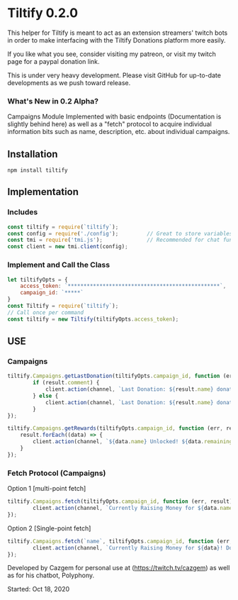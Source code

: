 # Tiltify 0.2.0

This helper for Tiltify is meant to act as an extension streamers' twitch bots in order to make interfacing with the Tiltify Donations platform more easily.

If you like what you see, consider visiting my patreon, or visit my twitch page for a paypal donation link.

This is under very heavy development. Please visit GitHub for up-to-date developments as we push toward release.

### What's New in 0.2 Alpha?
Campaigns Module Implemented with basic endpoints (Documentation is slightly behind here) as well as a "fetch" protocol to acquire individual information bits such as name, description, etc. about individual campaigns.

## Installation

`npm install tiltify`


## Implementation

### Includes
```javascript
const tiltify = require(`tiltify`);
const config = require('./config');         // Great to store variables safely
const tmi = require('tmi.js');              // Recommended for chat functionality, though not strictly necessary to function.
const client = new tmi.client(config);
```


### Implement and Call the Class
```javascript
let tiltifyOpts = {
    access_token: `************************************************`,
    campaign_id: `*****`
}
const Tiltify = require(`tiltify`);
// Call once per command
const tiltify = new Tiltify(tiltifyOpts.access_token);
```

## USE

### Campaigns
```javascript
tiltify.Campaigns.getLastDonation(tiltifyOpts.campaign_id, function (err, result) {
        if (result.comment) {
            client.action(channel, `Last Donation: ${result.name} donated $${result.amount}! "${result.comment}"`)
        } else {
            client.action(channel, `Last Donation: ${result.name} donated $${result.amount}! curseLit`)
        }
});
```

```javascript
tiltify.Campaigns.getRewards(tiltifyOpts.campaign_id, function (err, result) {
    result.forEach((data) => {
        client.action(channel, `${data.name} Unlocked! ${data.remaining} Remain to be claimed! curseLit`)
    }
});
```

### Fetch Protocol (Campaigns)

Option 1 [multi-point fetch]
```javascript
tiltify.Campaigns.fetch(tiltifyOpts.campaign_id, function (err, result) {
        client.action(channel, `Currently Raising Money for ${data.name}! DOnate here: ${data.url}`)
});
```

Option 2 [Single-point fetch]
```javascript
tiltify.Campaigns.fetch(`name`, tiltifyOpts.campaign_id, function (err, result) {
        client.action(channel, `Currently Raising Money for ${data}! Donate at the link below.`)
});
```





Developed by Cazgem for personal use at (https://twitch.tv/cazgem) as well as for his chatbot, Polyphony.

Started: Oct 18, 2020